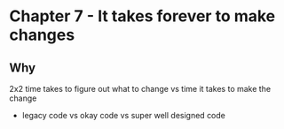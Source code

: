 # Chapter 7 - It takes forever to make changes

## Why

2x2 time takes to figure out what to change vs time it takes to make the change
* legacy code vs okay code vs super well designed code 
